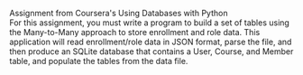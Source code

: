 Assignment from Coursera's Using Databases with Python\
For this assignment, you must write a program to build a set of tables using the Many-to-Many approach to store enrollment and role data.
This application will read enrollment/role data in JSON format, parse the file, and then produce an SQLite database that 
contains a User, Course, and Member table, and populate the tables from the data file. 
